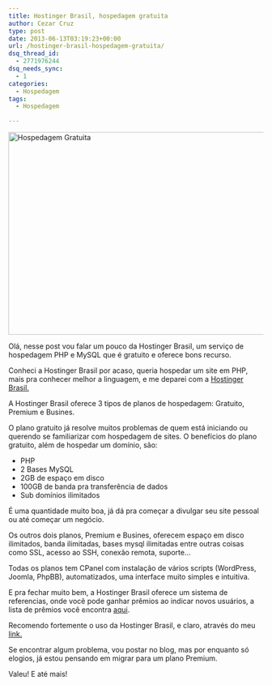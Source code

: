 ```yaml
---
title: Hostinger Brasil, hospedagem gratuita
author: Cezar Cruz
type: post
date: 2013-06-13T03:19:23+00:00
url: /hostinger-brasil-hospedagem-gratuita/
dsq_thread_id:
  - 2771976244
dsq_needs_sync:
  - 1
categories:
  - Hospedagem
tags:
  - Hospedagem

---
```

<a href="http://api.hostinger.com.br/redir/1553901" target="_blank"><img alt="Hospedagem Gratuita" src="http://hostinger.com.br/banners/br/hostinger-600x400-2.gif" width="600" height="400" border="0" /></a>

Olá, nesse post vou falar um pouco da Hostinger Brasil, um serviço de hospedagem PHP e MySQL que é gratuito e oferece bons recurso.

Conheci a Hostinger Brasil por acaso, queria hospedar um site em PHP, mais pra conhecer melhor a linguagem, e me deparei com a <a href="http://api.hostinger.com.br/redir/1553901" target="_blank">Hostinger Brasil.</a>

A Hostinger Brasil oferece 3 tipos de planos de hospedagem: Gratuito, Premium e Busines.

O plano gratuito já resolve muitos problemas de quem está iniciando ou querendo se familiarizar com hospedagem de sites. O benefícios do plano gratuito, além de hospedar um domínio, são:

  * PHP
  * 2 Bases MySQL
  * 2GB de espaço em disco
  * 100GB de banda pra transferência de dados
  * Sub domínios ilimitados

É uma quantidade muito boa, já dá pra começar a divulgar seu site pessoal ou até começar um negócio.

Os outros dois planos, Premium e Busines, oferecem espaço em disco ilimitados, banda ilimitadas, bases mysql ilimitadas entre outras coisas como SSL, acesso ao SSH, conexão remota, suporte&#8230;

Todas os planos tem CPanel com instalação de vários scripts (WordPress, Joomla, PhpBB), automatizados, uma interface muito simples e intuitiva.

E pra fechar muito bem, a Hostinger Brasil oferece um sistema de referencias, onde você pode ganhar prêmios ao indicar novos usuários, a lista de prêmios você encontra <a href="http://www.hostinger.com.br/programa-de-referencias" target="_blank">aqui</a>.

Recomendo fortemente o uso da Hostinger Brasil, e claro, através do meu <a href="http://api.hostinger.com.br/redir/1553901" target="_blank">link.</a>

Se encontrar algum problema, vou postar no blog, mas por enquanto só elogios, já estou pensando em migrar para um plano Premium.

Valeu! E até mais!

&nbsp;

&nbsp;